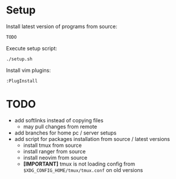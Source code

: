 # Setup

Install latest version of programs from source:
```bash
TODO
```

Execute setup script:
```bash
./setup.sh
```

Install vim plugins:
```
:PlugInstall
```

# TODO

- add softlinks instead of copying files
    * may pull changes from remote
- add branches for home pc / server setups
- add script for packages installation from source / latest versions
    * install tmux from source
    * install ranger from source
    * install neovim from source
    * **[IMPORTANT]** tmux is not loading config from `$XDG_CONFIG_HOME/tmux/tmux.conf` on old versions

